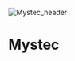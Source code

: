 ![Mystec_header](https://user-images.githubusercontent.com/61091281/74613322-88d05200-510d-11ea-9c45-c255a6777604.png)
# Mystec
